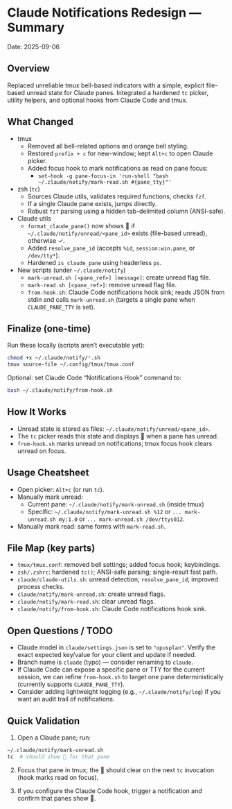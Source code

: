 # Claude Notifications Redesign — Summary

Date: 2025-09-06

## Overview

Replaced unreliable tmux bell-based indicators with a simple, explicit file-based unread state for Claude panes. Integrated a hardened `tc` picker, utility helpers, and optional hooks from Claude Code and tmux.

## What Changed

- tmux
  - Removed all bell-related options and orange bell styling.
  - Restored `prefix + c` for new-window; kept `Alt+c` to open Claude picker.
  - Added focus hook to mark notifications as read on pane focus:
    - `set-hook -g pane-focus-in 'run-shell "bash ~/.claude/notify/mark-read.sh #{pane_tty}"'`
- zsh (`tc`)
  - Sources Claude utils, validates required functions, checks `fzf`.
  - If a single Claude pane exists, jumps directly.
  - Robust `fzf` parsing using a hidden tab-delimited column (ANSI-safe).
- Claude utils
  - `format_claude_pane()` now shows 🔔 if `~/.claude/notify/unread/<pane_id>` exists (file-based unread), otherwise ✓.
  - Added `resolve_pane_id` (accepts `%id`, `session:win.pane`, or `/dev/tty*`).
  - Hardened `is_claude_pane` using headerless `ps`.
- New scripts (under `~/.claude/notify`)
  - `mark-unread.sh [<pane_ref>] [message]`: create unread flag file.
  - `mark-read.sh [<pane_ref>]`: remove unread flag file.
  - `from-hook.sh`: Claude Code notifications hook sink; reads JSON from stdin and calls `mark-unread.sh` (targets a single pane when `CLAUDE_PANE_TTY` is set).

## Finalize (one-time)

Run these locally (scripts aren’t executable yet):

```sh
chmod +x ~/.claude/notify/*.sh
tmux source-file ~/.config/tmux/tmux.conf
```

Optional: set Claude Code “Notifications Hook” command to:

```sh
bash ~/.claude/notify/from-hook.sh
```

## How It Works

- Unread state is stored as files: `~/.claude/notify/unread/<pane_id>`.
- The `tc` picker reads this state and displays 🔔 when a pane has unread.
- `from-hook.sh` marks unread on notifications; tmux focus hook clears unread on focus.

## Usage Cheatsheet

- Open picker: `Alt+c` (or run `tc`).
- Manually mark unread:
  - Current pane: `~/.claude/notify/mark-unread.sh` (inside tmux)
  - Specific: `~/.claude/notify/mark-unread.sh %12` or `... mark-unread.sh my:1.0` or `... mark-unread.sh /dev/ttys012`.
- Manually mark read: same forms with `mark-read.sh`.

## File Map (key parts)

- `tmux/tmux.conf`: removed bell settings; added focus hook; keybindings.
- `zsh/.zshrc`: hardened `tc()`; ANSI-safe parsing; single-result fast path.
- `claude/claude-utils.sh`: unread detection; `resolve_pane_id`; improved process checks.
- `claude/notify/mark-unread.sh`: create unread flags.
- `claude/notify/mark-read.sh`: clear unread flags.
- `claude/notify/from-hook.sh`: Claude Code notifications hook sink.

## Open Questions / TODO

- Claude model in `claude/settings.json` is set to `"opusplan"`. Verify the exact expected key/value for your client and update if needed.
- Branch name is `cluade` (typo) — consider renaming to `claude`.
- If Claude Code can expose a specific pane or TTY for the current session, we can refine `from-hook.sh` to target one pane deterministically (currently supports `CLAUDE_PANE_TTY`).
- Consider adding lightweight logging (e.g., `~/.claude/notify/log`) if you want an audit trail of notifications.

## Quick Validation

1) Open a Claude pane; run:

```sh
~/.claude/notify/mark-unread.sh
tc  # should show 🔔 for that pane
```

2) Focus that pane in tmux; the 🔔 should clear on the next `tc` invocation (hook marks read on focus).

3) If you configure the Claude Code hook, trigger a notification and confirm that panes show 🔔.

